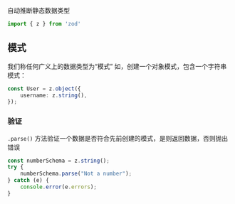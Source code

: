 自动推断静态数据类型

```ts
import { z } from 'zod'
```
## 模式
我们称任何广义上的数据类型为“模式”
如，创建一个对象模式，包含一个字符串模式：

```ts
const User = z.object({ 
    username: z.string(), 
});
```

### 验证
`.parse()` 方法验证一个数据是否符合先前创建的模式，是则返回数据，否则抛出错误
```ts
const numberSchema = z.string();
try { 
    numberSchema.parse("Not a number");
} catch (e) { 
    console.error(e.errors); 
}
```